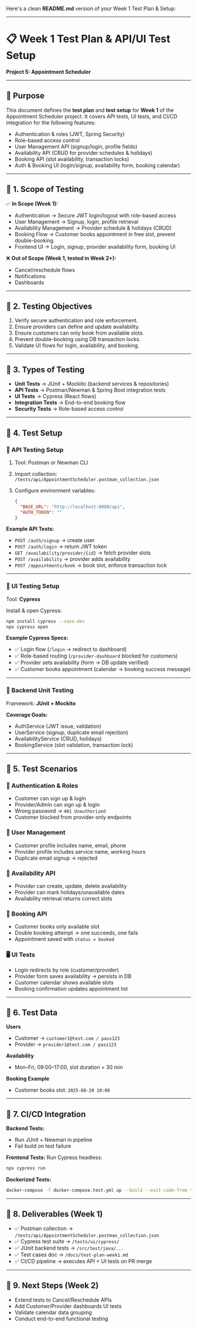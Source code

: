 Here's a clean **README.md** version of your Week 1 Test Plan & Setup:

---

# 📋 Week 1 Test Plan & API/UI Test Setup

**Project 5: Appointment Scheduler**

---

## 🎯 Purpose

This document defines the **test plan** and **test setup** for **Week 1** of the Appointment Scheduler project.
It covers API tests, UI tests, and CI/CD integration for the following features:

* Authentication & roles (JWT, Spring Security)
* Role-based access control
* User Management API (signup/login, profile fields)
* Availability API (CRUD for provider schedules & holidays)
* Booking API (slot availability, transaction locks)
* Auth & Booking UI (login/signup, availability form, booking calendar)

---

## 📌 1. Scope of Testing

✅ **In Scope (Week 1):**

* Authentication → Secure JWT login/logout with role-based access
* User Management → Signup, login, profile retrieval
* Availability Management → Provider schedule & holidays (CRUD)
* Booking Flow → Customer books appointment in free slot, prevent double-booking
* Frontend UI → Login, signup, provider availability form, booking UI

❌ **Out of Scope (Week 1, tested in Week 2+):**

* Cancel/reschedule flows
* Notifications
* Dashboards

---

## 📌 2. Testing Objectives

1. Verify secure authentication and role enforcement.
2. Ensure providers can define and update availability.
3. Ensure customers can only book from available slots.
4. Prevent double-booking using DB transaction locks.
5. Validate UI flows for login, availability, and booking.

---

## 📌 3. Types of Testing

* **Unit Tests** → JUnit + Mockito (backend services & repositories)
* **API Tests** → Postman/Newman & Spring Boot integration tests
* **UI Tests** → Cypress (React flows)
* **Integration Tests** → End-to-end booking flow
* **Security Tests** → Role-based access control

---

## 📌 4. Test Setup

### 🔹 API Testing Setup

1. Tool: Postman or Newman CLI
2. Import collection: `/tests/api/AppointmentScheduler.postman_collection.json`
3. Configure environment variables:

   ```json
   {
     "BASE_URL": "http://localhost:8080/api",
     "AUTH_TOKEN": ""
   }
   ```

**Example API Tests:**

* `POST /auth/signup` → create user
* `POST /auth/login` → return JWT token
* `GET /availability/provider/{id}` → fetch provider slots
* `POST /availability` → provider adds availability
* `POST /appointments/book` → book slot, enforce transaction lock

---

### 🔹 UI Testing Setup

Tool: **Cypress**

Install & open Cypress:

```bash
npm install cypress --save-dev
npx cypress open
```

**Example Cypress Specs:**

* ✅ Login flow (`/login` → redirect to dashboard)
* ✅ Role-based routing (`/provider-dashboard` blocked for customers)
* ✅ Provider sets availability (form → DB update verified)
* ✅ Customer books appointment (calendar → booking success message)

---

### 🔹 Backend Unit Testing

Framework: **JUnit + Mockito**

**Coverage Goals:**

* AuthService (JWT issue, validation)
* UserService (signup, duplicate email rejection)
* AvailabilityService (CRUD, holidays)
* BookingService (slot validation, transaction lock)

---

## 📌 5. Test Scenarios

### 🔑 Authentication & Roles

* Customer can sign up & login
* Provider/Admin can sign up & login
* Wrong password → `401 Unauthorized`
* Customer blocked from provider-only endpoints

### 👤 User Management

* Customer profile includes name, email, phone
* Provider profile includes service name, working hours
* Duplicate email signup → rejected

### 📅 Availability API

* Provider can create, update, delete availability
* Provider can mark holidays/unavailable dates
* Availability retrieval returns correct slots

### 📖 Booking API

* Customer books only available slot
* Double booking attempt → one succeeds, one fails
* Appointment saved with `status = booked`

### 🖥️ UI Tests

* Login redirects by role (customer/provider)
* Provider form saves availability → persists in DB
* Customer calendar shows available slots
* Booking confirmation updates appointment list

---

## 📌 6. Test Data

**Users**

* Customer → `customer1@test.com / pass123`
* Provider → `provider1@test.com / pass123`

**Availability**

* Mon–Fri, 09:00–17:00, slot duration = 30 min

**Booking Example**

* Customer books slot: `2025-08-20 10:00`

---

## 📌 7. CI/CD Integration

**Backend Tests:**

* Run JUnit + Newman in pipeline
* Fail build on test failure

**Frontend Tests:**
Run Cypress headless:

```bash
npx cypress run
```

**Dockerized Tests:**

```bash
docker-compose -f docker-compose.test.yml up --build --exit-code-from test
```

---

## 📌 8. Deliverables (Week 1)

* ✅ Postman collection → `/tests/api/AppointmentScheduler.postman_collection.json`
* ✅ Cypress test suite → `/tests/ui/cypress/`
* ✅ JUnit backend tests → `/src/test/java/...`
* ✅ Test cases doc → `/docs/test-plan-week1.md`
* ✅ CI/CD pipeline → executes API + UI tests on PR merge

---

## 📌 9. Next Steps (Week 2)

* Extend tests to Cancel/Reschedule APIs
* Add Customer/Provider dashboards UI tests
* Validate calendar data grouping
* Conduct end-to-end functional testing

